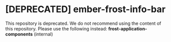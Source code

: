 # [DEPRECATED] ember-frost-info-bar

This repository is deprecated. We do not recommend using the content of this repository. Please use the following instead: **frost-application-components** (internal)
